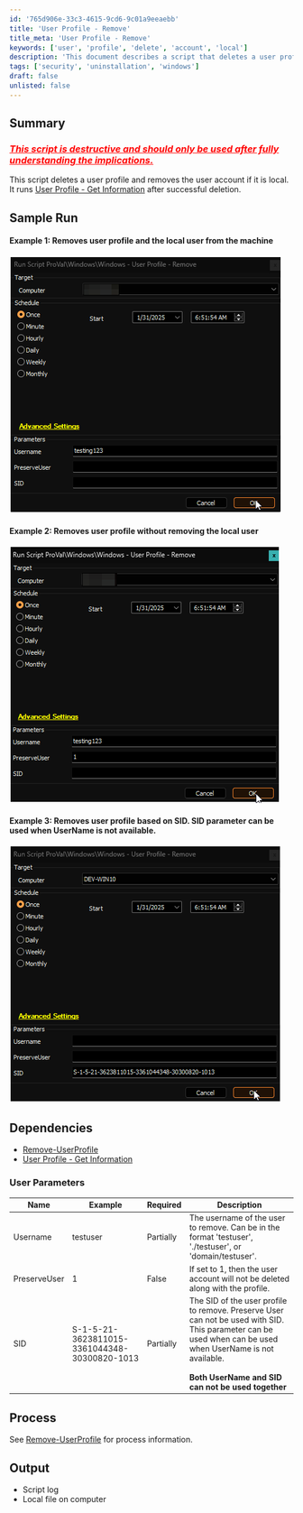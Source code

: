```yaml
---
id: '765d906e-33c3-4615-9cd6-9c01a9eeaebb'
title: 'User Profile - Remove'
title_meta: 'User Profile - Remove'
keywords: ['user', 'profile', 'delete', 'account', 'local']
description: 'This document describes a script that deletes a user profile and removes the local user account. It emphasizes the destructive nature of the script and provides information on the necessary parameters and dependencies for successful execution.'
tags: ['security', 'uninstallation', 'windows']
draft: false
unlisted: false
---
```


## Summary

### <span style="color: red; text-decoration: underline;">***This script is destructive and should only be used after fully understanding the implications.***</span>

This script deletes a user profile and removes the user account if it is local. It runs [User Profile - Get Information](<./User Profile - Get Information.md>) after successful deletion.

## Sample Run

#### Example 1: Removes user profile and the local user from the machine

![Example1](../../../static/img/cwa-user-profile-remove/Example1.png)

#### Example 2: Removes user profile without removing the local user

![Example2](../../../static/img/cwa-user-profile-remove/Example2.png)

#### Example 3: Removes user profile based on SID. SID parameter can be used when UserName is not available. 

![Example3](../../../static/img/cwa-user-profile-remove/Example3.png)

## Dependencies

- [Remove-UserProfile](<../../powershell/Remove-UserProfile.md>)
- [User Profile - Get Information](<./User Profile - Get Information.md>)

### User Parameters

| Name         | Example    | Required  | Description                                                                                          |
|--------------|------------|-----------|------------------------------------------------------------------------------------------------------|
| Username     | testuser   | Partially | The username of the user to remove. Can be in the format 'testuser', './testuser', or 'domain/testuser'. |
| PreserveUser | 1          | False     | If set to 1, then the user account will not be deleted along with the profile.                     |
| SID | S-1-5-21-3623811015-3361044348-30300820-1013 | Partially | The SID of the user profile to remove. Preserve User can not be used with SID. This parameter can be used when can be used when UserName is not available.<br><br>**Both UserName and SID can not be used together** |


## Process

See [Remove-UserProfile](<../../powershell/Remove-UserProfile.md>) for process information.

## Output

- Script log
- Local file on computer